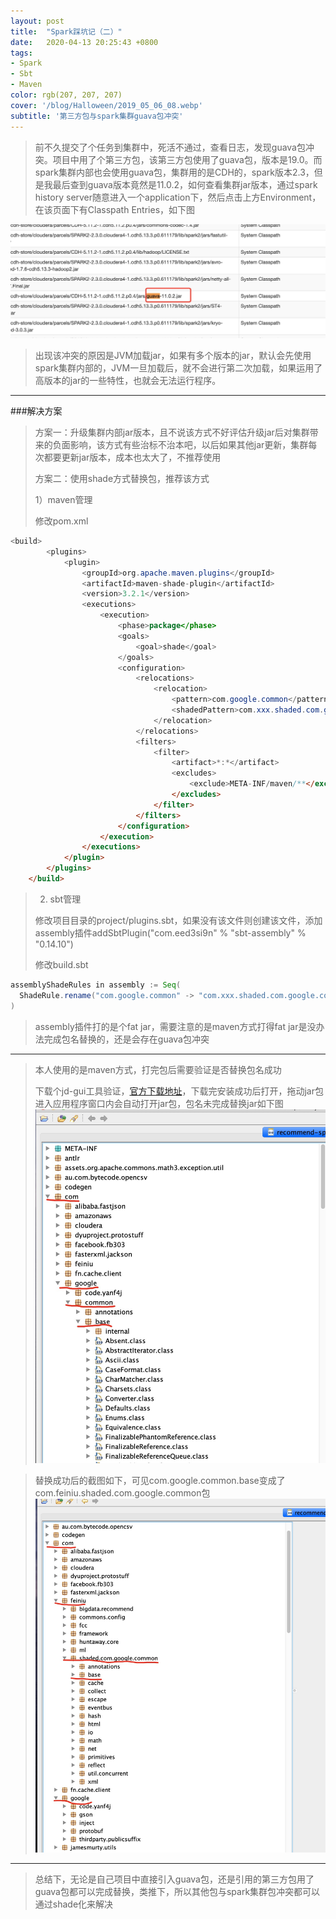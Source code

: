```yaml
---
layout: post
title:  "Spark踩坑记（二）"
date:   2020-04-13 20:25:43 +0800
tags:
- Spark
- Sbt
- Maven
color: rgb(207, 207, 207)
cover: '/blog/Halloween/2019_05_06_08.webp'
subtitle: '第三方包与spark集群guava包冲突'
---
```


> 前不久提交了个任务到集群中，死活不通过，查看日志，发现guava包冲突。项目中用了个第三方包，该第三方包使用了guava包，版本是19.0。而spark集群内部也会使用guava包，集群用的是CDH的，spark版本2.3，但是我最后查到guava版本竟然是11.0.2，如何查看集群jar版本，通过spark history server随意进入一个application下，然后点击上方Environment，在该页面下有Classpath Entries，如下图

![guava版本](/blog/blog_spark_hole_two/spark_guava_version.jpg)

> 出现该冲突的原因是JVM加载jar，如果有多个版本的jar，默认会先使用spark集群内部的，JVM一旦加载后，就不会进行第二次加载，如果运用了高版本的jar的一些特性，也就会无法运行程序。
> 
---

###解决方案
> 方案一：升级集群内部jar版本，且不说该方式不好评估升级jar后对集群带来的负面影响，该方式有些治标不治本吧，以后如果其他jar更新，集群每次都要更新jar版本，成本也太大了，不推荐使用
> 
> 方案二：使用shade方式替换包，推荐该方式
> 
> 	1）maven管理
> 
> 修改pom.xml

```java
<build>
        <plugins>
            <plugin>
                <groupId>org.apache.maven.plugins</groupId>
                <artifactId>maven-shade-plugin</artifactId>
                <version>3.2.1</version>
                <executions>
                    <execution>
                        <phase>package</phase>
                        <goals>
                            <goal>shade</goal>
                        </goals>
                        <configuration>
                            <relocations>
                                <relocation>
                                    <pattern>com.google.common</pattern>
                                    <shadedPattern>com.xxx.shaded.com.google.common</shadedPattern>
                                </relocation>
                            </relocations>
                            <filters>
                                <filter>
                                    <artifact>*:*</artifact>
                                    <excludes>
                                        <exclude>META-INF/maven/**</exclude>
                                    </excludes>
                                </filter>
                            </filters>
                        </configuration>
                    </execution>
                </executions>
            </plugin>
        </plugins>
    </build>

```
> 2) sbt管理
> 
> 修改项目目录的project/plugins.sbt，如果没有该文件则创建该文件，添加assembly插件addSbtPlugin(\"com.eed3si9n\" % \"sbt-assembly\" % \"0.14.10\")
>  
> 修改build.sbt

```scala
assemblyShadeRules in assembly := Seq(
  ShadeRule.rename("com.google.common" -> "com.xxx.shaded.com.google.common").inAll
)
```

> assembly插件打的是个fat jar，需要注意的是maven方式打得fat jar是没办法完成包名替换的，还是会存在guava包冲突

---
> 本人使用的是maven方式，打完包后需要验证是否替换包名成功
> 
> 下载个jd-gui工具验证，[官方下载地址](http://java-decompiler.github.io/)，下载完安装成功后打开，拖动jar包进入应用程序窗口内会自动打开jar包，包名未完成替换jar如下图
![未替换图片](/blog/blog_spark_hole_two/jar_origin.jpg)

> 替换成功后的截图如下，可见com.google.common.base变成了com.feiniu.shaded.com.google.common包
![替换成功图片](/blog/blog_spark_hole_two/jar_replace_success.jpg)

---
> 总结下，无论是自己项目中直接引入guava包，还是引用的第三方包用了guava包都可以完成替换，类推下，所以其他包与spark集群包冲突都可以通过shade化来解决